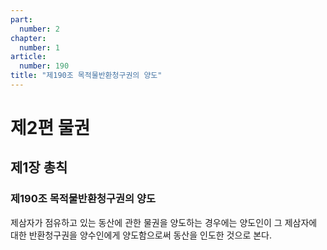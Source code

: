 ```yaml
---
part:
  number: 2
chapter:
  number: 1
article:
  number: 190
title: "제190조 목적물반환청구권의 양도"
---
```


# 제2편 물권

## 제1장 총칙

### 제190조 목적물반환청구권의 양도

제삼자가 점유하고 있는 동산에 관한 물권을 양도하는 경우에는 양도인이 그 제삼자에 대한 반환청구권을 양수인에게 양도함으로써 동산을 인도한 것으로 본다.
